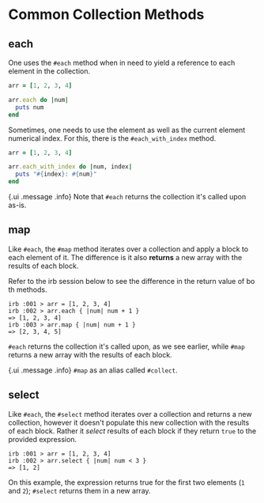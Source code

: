# Common Collection Methods

## each

One uses the `#each` method when in need to yield a reference to each element
in the collection.

```ruby
arr = [1, 2, 3, 4]

arr.each do |num|
  puts num
end
```

Sometimes, one needs to use the element as well as the current element
numerical index. For this, there is the `#each_with_index` method.

```ruby
arr = [1, 2, 3, 4]

arr.each_with_index do |num, index|
  puts "#{index}: #{num}"
end
```

{.ui .message .info}
Note that `#each` returns the collection it's  called upon as-is.

## map

Like `#each`, the `#map` method iterates over a collection and apply a
block to each element of it. The difference is it also **returns** a new array
with the results of each block.

Refer to the irb session below to see the difference in the return value of bo
th methods.

```irb
irb :001 > arr = [1, 2, 3, 4]
irb :002 > arr.each { |num| num + 1 }
=> [1, 2, 3, 4]
irb :003 > arr.map { |num| num + 1 }
=> [2, 3, 4, 5]
```

`#each` returns the collection it's  called upon, as we see earlier, while
`#map` returns a new array with the results of each block.

{.ui .message .info}
`#map` as an alias called `#collect`.

## select

Like `#each`, the `#select` method iterates over a collection and returns a new
collection, however it doesn't populate this new collection with the results of
each block. Rather it _select_ results of each block if they return `true`
to the provided expression.

```irb
irb :001 > arr = [1, 2, 3, 4]
irb :002 > arr.select { |num| num < 3 }
=> [1, 2]
```

On this example, the expression returns true for the first two elements (`1`
and `2`); `#select` returns them in a new array.

